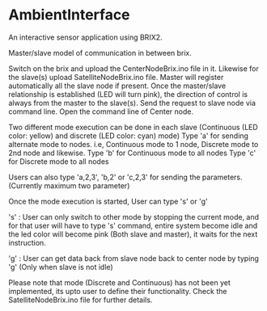 # AmbientInterface
An interactive sensor application using BRIX2. 

Master/slave model of communication in between brix.

Switch on the brix and upload the CenterNodeBrix.ino file in it. Likewise for the slave(s) upload SatelliteNodeBrix.ino file.
Master will register automatically all the slave node if present. Once the master/slave relationship is established (LED will turn pink), the direction of control is always from the master to the slave(s). Send the request to slave node via command line. 
Open the command line of Center node.

Two different mode execution can be done in each slave (Continuous (LED color: yellow) and discrete (LED color: cyan) mode)
Type 'a' for sending alternate mode to nodes. i.e, Continuous mode to 1 node, Discrete mode to 2nd node and likewise. 
Type 'b' for Continuous mode to all nodes
Type 'c' for Discrete mode to all nodes

Users can also type 'a,2,3', 'b,2' or 'c,2,3' for sending the parameters.(Currently maximum two parameter)

Once the mode execution is started, User can type 's' or 'g'
  
  's' : User can only switch to other mode by stopping the current mode, and for that user 
        will have to type 's' command, entire system become idle and the led color will become pink (Both slave and master), 
        it waits for the next instruction. 

  'g' : User can get data back from slave node back to center node by typing 'g' (Only when slave is not idle)
  
Please note that mode (Discrete and Continuous) has not been yet implemented, its upto user to define their functionality.
Check the SatelliteNodeBrix.ino file for further details.
